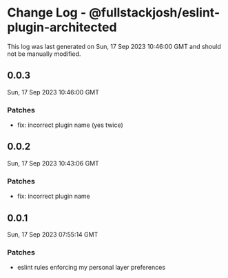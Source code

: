 # Change Log - @fullstackjosh/eslint-plugin-architected

This log was last generated on Sun, 17 Sep 2023 10:46:00 GMT and should not be manually modified.

## 0.0.3
Sun, 17 Sep 2023 10:46:00 GMT

### Patches

- fix: incorrect plugin name (yes twice)

## 0.0.2
Sun, 17 Sep 2023 10:43:06 GMT

### Patches

- fix: incorrect plugin name

## 0.0.1
Sun, 17 Sep 2023 07:55:14 GMT

### Patches

- eslint rules enforcing my personal layer preferences

